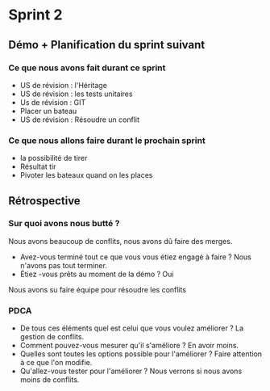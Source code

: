 # Sprint 2

## Démo + Planification du sprint suivant

### Ce que nous avons fait durant ce sprint
- US de révision : l'Héritage
- US de révision : les tests unitaires
- Us de révision : GIT
- Placer un bateau
- US de révision : Résoudre un conflit

### Ce que nous allons faire durant le prochain sprint 
- la possibilité de tirer
- Résultat tir
- Pivoter les bateaux quand on les places

## Rétrospective

### Sur quoi avons nous butté ?
Nous avons beaucoup de conflits, nous avons dû faire des merges.
* Avez-vous terminé tout ce que vous vous étiez engagé à faire ?
Nous n'avons pas tout terminer. 
* Étiez -vous prêts au moment de la démo ?
Oui

Nous avons su faire équipe pour résoudre les conflits

### PDCA
* De tous ces éléments quel est celui que vous voulez améliorer ?
La gestion de conflits.
* Comment pouvez-vous mesurer qu'il s'améliore ?
En avoir moins.
* Quelles sont toutes les options possible pour l'améliorer ?
Faire attention à ce que l'on modifie.
* Qu'allez-vous tester pour l'améliorer ?
Nous verrons si nous avons moins de conflits.